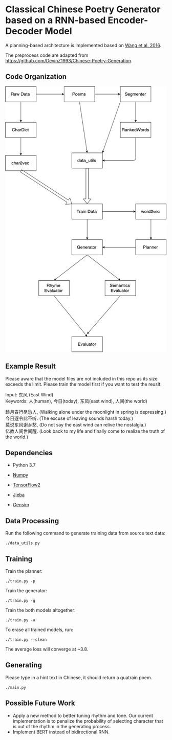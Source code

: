 # Classical Chinese Poetry Generator based on a RNN-based Encoder-Decoder Model

A planning-based architecture is implemented based on [Wang et al. 2016](https://arxiv.org/abs/1610.09889).  
  
The preprocess code are adapted from https://github.com/DevinZ1993/Chinese-Poetry-Generation.

## Code Organization

![Structure of Code](img/class_structure.jpg)

## Example Result

Please aware that the model files are not included in this repo as its size exceeds the limit. Please train the model first if you want to test the reuslt.  

Input: 东风 (East Wind)  
Keywords:  人(human), 今日(today), 东风(east wind), 人间(the world)  
  
趁月春行尽愁人, (Walking alone under the moonlight in spring is depressing.)  
今日逐令此不听. (The excuse of leaving sounds harsh today.)  
莫说东风谢乡愁,  (Do not say the east wind can relive the nostalgia.)  
忆教人间世间醒. (Look back to my life and finally come to realize the truth of the world.)

## Dependencies

* Python 3.7

* [Numpy](http://www.numpy.org/)

* [TensorFlow2](https://www.tensorflow.org/)

* [Jieba](https://github.com/fxsjy/jieba)

* [Gensim](https://radimrehurek.com/gensim/)


## Data Processing

Run the following command to generate training data from source text data:

    ./data_utils.py

## Training

Train the planner:

    ./train.py -p

Train the generator:

    ./train.py -g

Train the both models altogether:

    ./train.py -a

To erase all trained models, run:

    ./train.py --clean


The average loss will converge at ~3.8.

## Generating

Please type in a hint text in Chinese, it should return a quatrain poem.

    ./main.py



## Possible Future Work

* Apply a new method to better tuning rhythm and tone. Our current implementation is to penalize the probability of selecting character that is out of the rhythm in the generating process.
* Implement BERT instead of bidirectional RNN.


